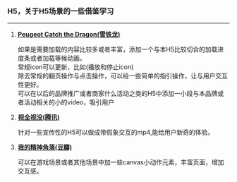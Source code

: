 <h3>H5，关于H5场景的一些借鉴学习</h3>
<hr/>
<ol>
<li><strong><a href="http://www.catchthedragon.nl/">Peugeot Catch the Dragon(雪铁龙)</a></strong><br/>
   <p>如果是需要加载的内容比较多或者丰富，添加一个与本H5比较切合的加载进度条或者加载等候动画。<br/>
    常规icon可以更新，比如(播放和停止icon)<br/>
    除去常规的翻页操作与点击操作，可以给一些简单的指引操作，让与用户交互性更好。<br/>
    可以在以后的品牌推广或者商家什么活动之类的H5中添加一小段与本品牌或者活动相关的小的video，吸引用户
   </p>
</li>
<li><strong><a href="http://omgmkt.qq.com/invitation/">视全视没(腾讯)</a></strong><br/>
 <p>针对一些宣传性的H5可以做成带假象交互的mp4,能给用户新奇的体验。
 </p>
</li>
<li><strong><a href="http://wximg.gtimg.com/wxp/moment/4Jn95hEDl/html/index.html">我的精神角落(豆瓣)</a></strong><br/>
     <p>可以在游戏场景或者其他场景中加一些canvas小动作元素，丰富页面，增加交互感。
     </p>
</li>
</ol>